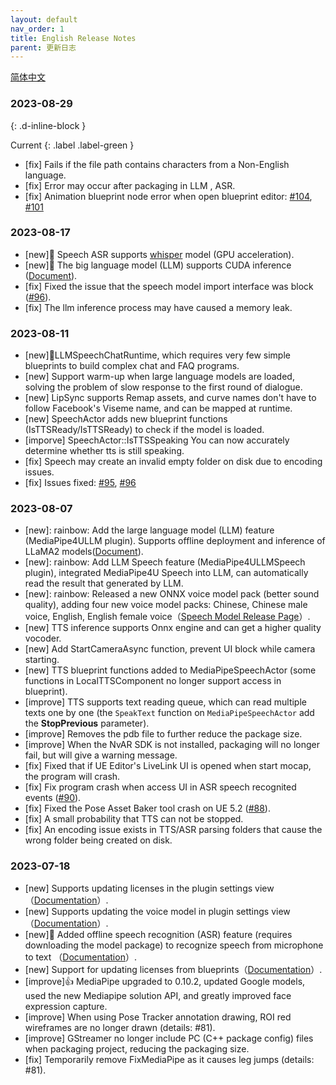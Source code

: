 ```yaml
---
layout: default
nav_order: 1
title: English Release Notes
parent: 更新日志
---
```


[简体中文](./index.md)

### 2023-08-29      
{: .d-inline-block }

Current
{: .label .label-green } 
- [fix] Fails if the file path contains characters from a Non-English language.
- [fix] Error may occur after packaging in LLM , ASR.
- [fix] Animation blueprint node error when open blueprint editor: [#104](https://github.com/endink/Mediapipe4u-plugin/issues/104), [#101](https://github.com/endink/Mediapipe4u-plugin/issues/101)

### 2023-08-17      
- [new]:rainbow: Speech ASR supports [whisper](https://github.com/openai/whisper) model (GPU acceleration).   
- [new]:rainbow: The big language model (LLM) supports CUDA inference ([Document](https://opensource.labijie.com/Mediapipe4u-plugin/llm/cuda.html)).  
- [fix] Fixed the issue that the speech model import interface was block ([#96](https://github.com/endink/Mediapipe4u-plugin/issues/96)).
- [fix] The llm inference process may have caused a memory leak.

### 2023-08-11   
- [new]:rainbow:LLMSpeechChatRuntime, which requires very few simple blueprints to build complex chat and FAQ programs.   
- [new] Support warm-up when large language models are loaded, solving the problem of slow response to the first round of dialogue.  
- [new] LipSync supports Remap assets, and curve names don't have to follow Facebook's Viseme name, and can be mapped at runtime.    
- [new] SpeechActor adds new blueprint functions (IsTTSReady/IsTTSReady) to check if the model is loaded.    
- [imporve] SpeechActor::IsTTSSpeaking You can now accurately determine whether tts is still speaking.   
- [fix] Speech may create an invalid empty folder on disk due to encoding issues. 
- [fix] Issues fixed: [#95](https://github.com/endink/Mediapipe4u-plugin/issues/96), [#96](https://github.com/endink/Mediapipe4u-plugin/issues/96)

### 2023-08-07      
- [new]: rainbow: Add the large language model (LLM) feature (MediaPipe4ULLM plugin). Supports offline deployment and inference of LLaMA2 models([Document](https://opensource.labijie.com/Mediapipe4u-plugin/llm/)).   
- [new]: rainbow: Add LLM Speech feature (MediaPipe4ULLMSpeech plugin), integrated MediaPipe4U Speech into LLM, can automatically read the result that generated by LLM.
- [new]: rainbow: Released a new ONNX voice model pack (better sound quality), adding four new voice model packs: Chinese, Chinese male voice, English, English female voice（[Speech Model Release Page](https://github.com/endink/Mediapipe4u-plugin/releases/tag/speech_models)）.
- [new] TTS inference supports Onnx engine and can get a higher quality vocoder.   
- [new] Add StartCameraAsync function, prevent UI block while camera starting.   
- [new] TTS blueprint functions added to MediaPipeSpeechActor (some functions in LocalTTSComponent no longer support access in blueprint).   
- [improve] TTS supports text reading queue, which can read multiple texts one by one (the `SpeakText` function on `MediaPipeSpeechActor` add the **StopPrevious** parameter).     
- [improve] Removes the pdb file to further reduce the package size.   
- [improve] When the NvAR SDK is not installed, packaging will no longer fail, but will give a warning message.   
- [fix] Fixed that if UE Editor's LiveLink UI is opened when start mocap, the program will crash.   
- [fix] Fix program crash when access UI in ASR speech recognited events ([#90](https://github.com/endink/Mediapipe4u-plugin/issues/90)).   
- [fix] Fixed the Pose Asset Baker tool crash on UE 5.2 ([#88](https://github.com/endink/Mediapipe4u-plugin/issues/88)).
- [fix] A small probability that TTS can not be stopped.
- [fix] An encoding issue exists in TTS/ASR parsing folders that cause the wrong folder being created on disk.


### 2023-07-18   
- [new] Supports updating licenses in the plugin settings view （[Documentation](https://opensource.labijie.com/Mediapipe4u-plugin/licensing/update_license.html)）.   
- [new] Supports updating the voice model in plugin settings view （[Documentation](https://opensource.labijie.com/Mediapipe4u-plugin/speech/config.html)）.   
- [new]:rainbow: Added offline speech recognition (ASR) feature (requires downloading the model package) to recognize speech from microphone to text （[Documentation](https://opensource.labijie.com/Mediapipe4u-plugin/speech/quick_start.html)）.   
- [new] Support for updating licenses from blueprints（[Documentation](https://opensource.labijie.com/Mediapipe4u-plugin/licensing/update_license.html)）.   
- [improve]:thumbsup: MediaPipe upgraded to 0.10.2, updated Google models, used the new Mediapipe solution API, and greatly improved face expression capture.   
- [improve] When using Pose Tracker annotation drawing, ROI red wireframes are no longer drawn (details: #81).   
- [improve] GStreamer no longer include PC (C++ package config) files when packaging project, reducing the packaging size.   
- [fix] Temporarily remove FixMediaPipe as it causes leg jumps (details: #81).   